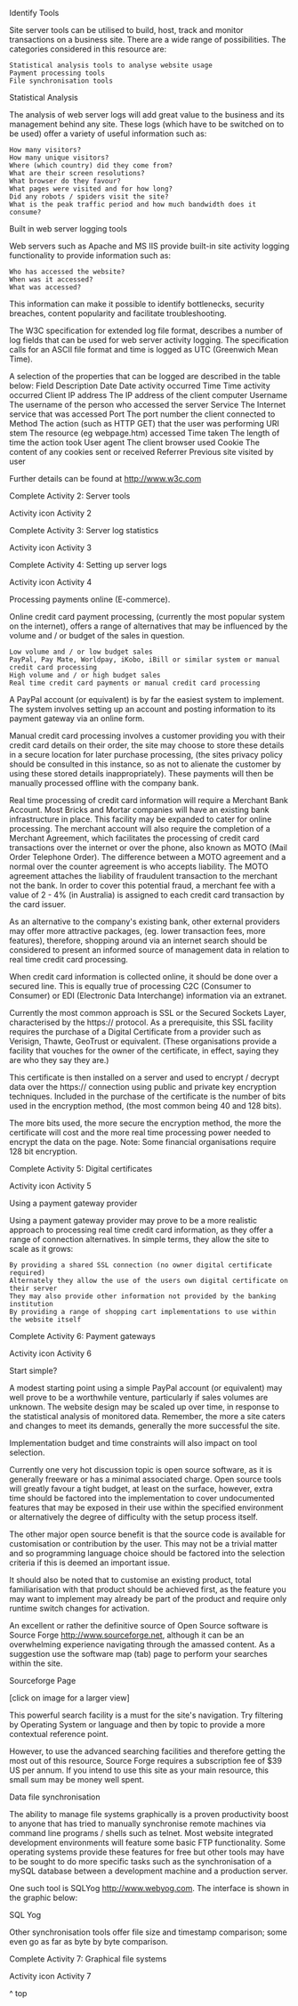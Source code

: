 
Identify Tools

Site server tools can be utilised to build, host, track and monitor transactions on a business site. There are a wide range of possibilities. The categories considered in this resource are:

    Statistical analysis tools to analyse website usage
    Payment processing tools
    File synchronisation tools

Statistical Analysis

The analysis of web server logs will add great value to the business and its management behind any site. These logs (which have to be switched on to be used) offer a variety of useful information such as:

    How many visitors?
    How many unique visitors?
    Where (which country) did they come from?
    What are their screen resolutions?
    What browser do they favour?
    What pages were visited and for how long?
    Did any robots / spiders visit the site?
    What is the peak traffic period and how much bandwidth does it consume?

Built in web server logging tools

Web servers such as Apache and MS IIS provide built-in site activity logging functionality to provide information such as:

    Who has accessed the website?
    When was it accessed?
    What was accessed?

This information can make it possible to identify bottlenecks, security breaches, content popularity and facilitate troubleshooting.

The W3C specification for extended log file format, describes a number of log fields that can be used for web server activity logging. The specification calls for an ASCII file format and time is logged as UTC (Greenwich Mean Time).

A selection of the properties that can be logged are described in the table below:
Field 	Description
Date 	Date activity occurred
Time 	Time activity occurred
Client IP address 	The IP address of the client computer
Username 	The username of the person who accessed the server
Service 	The Internet service that was accessed
Port 	The port number the client connected to
Method 	The action (such as HTTP GET) that the user was performing
URI stem 	The resource (eg webpage.htm) accessed
Time taken 	The length of time the action took
User agent 	The client browser used
Cookie 	The content of any cookies sent or received
Referrer 	Previous site visited by user

Further details can be found at http://www.w3c.com

Complete Activity 2: Server tools

Activity icon
Activity 2

Complete Activity 3: Server log statistics

Activity icon
Activity 3

Complete Activity 4: Setting up server logs

Activity icon
Activity 4

Processing payments online (E-commerce).

Online credit card payment processing, (currently the most popular system on the internet), offers a range of alternatives that may be influenced by the volume and / or budget of the sales in question.

    Low volume and / or low budget sales
    PayPal, Pay Mate, Worldpay, iKobo, iBill or similar system or manual credit card processing
    High volume and / or high budget sales
    Real time credit card payments or manual credit card processing

A PayPal account (or equivalent) is by far the easiest system to implement. The system involves setting up an account and posting information to its payment gateway via an online form.

Manual credit card processing involves a customer providing you with their credit card details on their order, the site may choose to store these details in a secure location for later purchase processing, (the sites privacy policy should be consulted in this instance, so as not to alienate the customer by using these stored details inappropriately). These payments will then be manually processed offline with the company bank.

Real time processing of credit card information will require a Merchant Bank Account. Most Bricks and Mortar companies will have an existing bank infrastructure in place. This facility may be expanded to cater for online processing. The merchant account will also require the completion of a Merchant Agreement, which facilitates the processing of credit card transactions over the internet or over the phone, also known as MOTO (Mail Order Telephone Order). The difference between a MOTO agreement and a normal over the counter agreement is who accepts liability. The MOTO agreement attaches the liability of fraudulent transaction to the merchant not the bank. In order to cover this potential fraud, a merchant fee with a value of 2 - 4% (in Australia) is assigned to each credit card transaction by the card issuer.

As an alternative to the company's existing bank, other external providers may offer more attractive packages, (eg. lower transaction fees, more features), therefore, shopping around via an internet search should be considered to present an informed source of management data in relation to real time credit card processing.

When credit card information is collected online, it should be done over a secured line. This is equally true of processing C2C (Consumer to Consumer) or EDI (Electronic Data Interchange) information via an extranet.

Currently the most common approach is SSL or the Secured Sockets Layer, characterised by the https:// protocol. As a prerequisite, this SSL facility requires the purchase of a Digital Certificate from a provider such as Verisign, Thawte, GeoTrust or equivalent. (These organisations provide a facility that vouches for the owner of the certificate, in effect, saying they are who they say they are.)

This certificate is then installed on a server and used to encrypt / decrypt data over the https:// connection using public and private key encryption techniques. Included in the purchase of the certificate is the number of bits used in the encryption method, (the most common being 40 and 128 bits).

The more bits used, the more secure the encryption method, the more the certificate will cost and the more real time processing power needed to encrypt the data on the page. Note: Some financial organisations require 128 bit encryption.

Complete Activity 5: Digital certificates

Activity icon
Activity 5

Using a payment gateway provider

Using a payment gateway provider may prove to be a more realistic approach to processing real time credit card information, as they offer a range of connection alternatives. In simple terms, they allow the site to scale as it grows:

    By providing a shared SSL connection (no owner digital certificate required)
    Alternately they allow the use of the users own digital certificate on their server
    They may also provide other information not provided by the banking institution
    By providing a range of shopping cart implementations to use within the website itself

Complete Activity 6: Payment gateways

Activity icon
Activity 6

Start simple?

A modest starting point using a simple PayPal account (or equivalent) may well prove to be a worthwhile venture, particularly if sales volumes are unknown. The website design may be scaled up over time, in response to the statistical analysis of monitored data. Remember, the more a site caters and changes to meet its demands, generally the more successful the site.

Implementation budget and time constraints will also impact on tool selection.

Currently one very hot discussion topic is open source software, as it is generally freeware or has a minimal associated charge. Open source tools will greatly favour a tight budget, at least on the surface, however, extra time should be factored into the implementation to cover undocumented features that may be exposed in their use within the specified environment or alternatively the degree of difficulty with the setup process itself.

The other major open source benefit is that the source code is available for customisation or contribution by the user. This may not be a trivial matter and so programming language choice should be factored into the selection criteria if this is deemed an important issue.

It should also be noted that to customise an existing product, total familiarisation with that product should be achieved first, as the feature you may want to implement may already be part of the product and require only runtime switch changes for activation.

An excellent or rather the definitive source of Open Source software is Source Forge http://www.sourceforge.net, although it can be an overwhelming experience navigating through the amassed content. As a suggestion use the software map (tab) page to perform your searches within the site.

Sourceforge Page

[click on image for a larger view]

This powerful search facility is a must for the site's navigation. Try filtering by Operating System or language and then by topic to provide a more contextual reference point.

However, to use the advanced searching facilities and therefore getting the most out of this resource, Source Forge requires a subscription fee of $39 US per annum. If you intend to use this site as your main resource, this small sum may be money well spent.

Data file synchronisation

The ability to manage file systems graphically is a proven productivity boost to anyone that has tried to manually synchronise remote machines via command line programs / shells such as telnet. Most website integrated development environments will feature some basic FTP functionality. Some operating systems provide these features for free but other tools may have to be sought to do more specific tasks such as the synchronisation of a mySQL database between a development machine and a production server.

One such tool is SQLYog http://www.webyog.com. The interface is shown in the graphic below:

 

SQL Yog

Other synchronisation tools offer file size and timestamp comparison; some even go as far as byte by byte comparison.

Complete Activity 7: Graphical file systems

Activity icon
Activity 7

^ top
